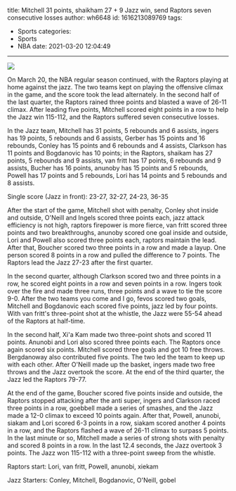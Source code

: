 title: Mitchell 31 points, shaikham 27 + 9 Jazz win, send Raptors seven consecutive losses
author: wh6648
id: 1616213089769
tags: 
- Sports
categories: 
- Sports
- NBA
date: 2021-03-20 12:04:49
---
![](https://p1.itc.cn/images01/20210320/26350c2898db4ea0af4d2752e92f452c.jpeg)


On March 20, the NBA regular season continued, with the Raptors playing at home against the jazz. The two teams kept on playing the offensive climax in the game, and the score took the lead alternately. In the second half of the last quarter, the Raptors rained three points and blasted a wave of 26-11 climax. After leading five points, Mitchell scored eight points in a row to help the Jazz win 115-112, and the Raptors suffered seven consecutive losses.

In the Jazz team, Mitchell has 31 points, 5 rebounds and 6 assists, ingers has 19 points, 5 rebounds and 6 assists, Gerber has 15 points and 16 rebounds, Conley has 15 points and 6 rebounds and 4 assists, Clarkson has 11 points and Bogdanovic has 10 points; in the Raptors, shaikam has 27 points, 5 rebounds and 9 assists, van fritt has 17 points, 6 rebounds and 9 assists, Bucher has 16 points, anunoby has 15 points and 5 rebounds, Powell has 17 points and 5 rebounds, Lori has 14 points and 5 rebounds and 8 assists.

Single score (Jazz in front): 23-27, 32-27, 24-23, 36-35

After the start of the game, Mitchell shot with penalty, Conley shot inside and outside, O'Neill and Ingels scored three points each, jazz attack efficiency is not high, raptors firepower is more fierce, van fritt scored three points and two breakthroughs, anunoby scored one goal inside and outside, Lori and Powell also scored three points each, raptors maintain the lead. After that, Boucher scored two three points in a row and made a layup. One person scored 8 points in a row and pulled the difference to 7 points. The Raptors lead the Jazz 27-23 after the first quarter.

In the second quarter, although Clarkson scored two and three points in a row, he scored eight points in a row and seven points in a row. Ingers took over the fire and made three runs, three points and a wave to tie the score 9-0. After the two teams you come and I go, fevos scored two goals, Mitchell and Bogdanovic each scored five points, jazz led by four points. With van fritt's three-point shot at the whistle, the Jazz were 55-54 ahead of the Raptors at half-time.

In the second half, Xi'a Kam made two three-point shots and scored 11 points. Anunobi and Lori also scored three points each. The Raptors once again scored six points. Mitchell scored three goals and got 10 free throws. Bergdanoway also contributed five points. The two led the team to keep up with each other. After O'Neill made up the basket, ingers made two free throws and the Jazz overtook the score. At the end of the third quarter, the Jazz led the Raptors 79-77.

At the end of the game, Boucher scored five points inside and outside, the Raptors stopped attacking after the anti super, ingers and Clarkson raced three points in a row, goebbell made a series of smashes, and the Jazz made a 12-0 climax to exceed 10 points again. After that, Powell, anunobi, siakam and Lori scored 6-3 points in a row, siakam scored another 4 points in a row, and the Raptors flashed a wave of 26-11 climax to surpass 5 points. In the last minute or so, Mitchell made a series of strong shots with penalty and scored 8 points in a row. In the last 12.4 seconds, the Jazz overtook 3 points. The Jazz won 115-112 with a three-point sweep from the whistle.

Raptors start: Lori, van fritt, Powell, anunobi, xiekam

Jazz Starters: Conley, Mitchell, Bogdanovic, O'Neill, gobel

